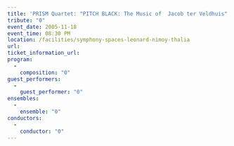 ```yaml
---
title: 'PRISM Quartet: "PITCH BLACK: The Music of  Jacob ter Veldhuis"'
tribute: "0"
event_date: 2005-11-18
event_time: 08:30 PM
location: /facilities/symphony-spaces-leonard-nimoy-thalia
url: 
ticket_information_url: 
program: 
  -
    composition: "0"
guest_performers: 
  -
    guest_performer: "0"
ensembles: 
  -
    ensemble: "0"
conductors: 
  -
    conductor: "0"
---
```

